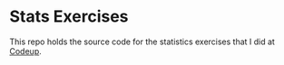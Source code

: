 # Stats Exercises

This repo holds the source code for the statistics exercises that I did at [Codeup](https://codeup.com).